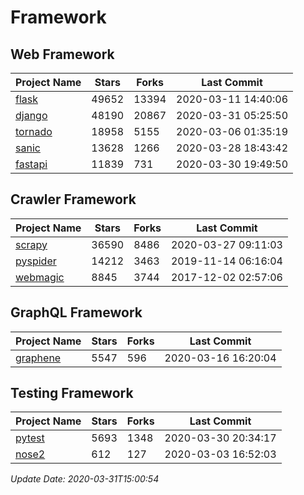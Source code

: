 # Framework

## Web Framework

| Project Name | Stars | Forks | Last Commit |
| ------------ | ----- | ----- | ----------- |
| [flask](https://github.com/pallets/flask) | 49652 | 13394 | 2020-03-11 14:40:06 |
| [django](https://github.com/django/django) | 48190 | 20867 | 2020-03-31 05:25:50 |
| [tornado](https://github.com/tornadoweb/tornado) | 18958 | 5155 | 2020-03-06 01:35:19 |
| [sanic](https://github.com/huge-success/sanic) | 13628 | 1266 | 2020-03-28 18:43:42 |
| [fastapi](https://github.com/tiangolo/fastapi) | 11839 | 731 | 2020-03-30 19:49:50 |

## Crawler Framework

| Project Name | Stars | Forks | Last Commit |
| ------------ | ----- | ----- | ----------- |
| [scrapy](https://github.com/scrapy/scrapy) | 36590 | 8486 | 2020-03-27 09:11:03 |
| [pyspider](https://github.com/binux/pyspider) | 14212 | 3463 | 2019-11-14 06:16:04 |
| [webmagic](https://github.com/code4craft/webmagic) | 8845 | 3744 | 2017-12-02 02:57:06 |

## GraphQL Framework

| Project Name | Stars | Forks | Last Commit |
| ------------ | ----- | ----- | ----------- |
| [graphene](https://github.com/graphql-python/graphene) | 5547 | 596 | 2020-03-16 16:20:04 |

## Testing Framework

| Project Name | Stars | Forks | Last Commit |
| ------------ | ----- | ----- | ----------- |
| [pytest](https://github.com/pytest-dev/pytest) | 5693 | 1348 | 2020-03-30 20:34:17 |
| [nose2](https://github.com/nose-devs/nose2) | 612 | 127 | 2020-03-03 16:52:03 |

*Update Date: 2020-03-31T15:00:54*